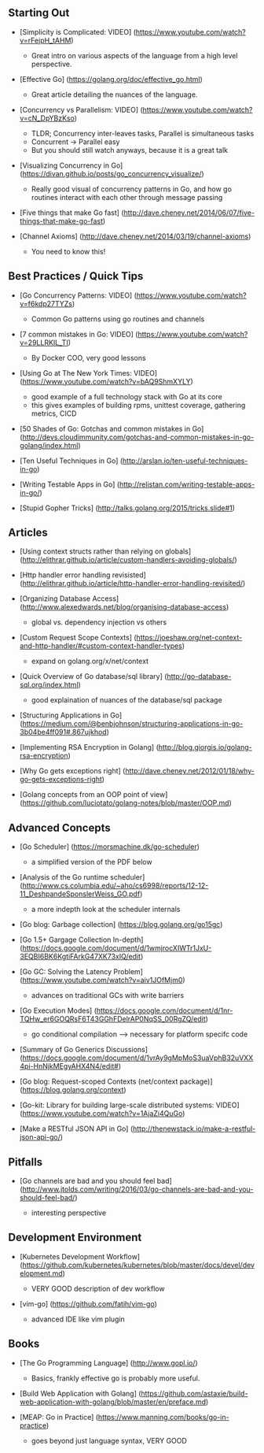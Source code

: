 ## Starting Out
- [Simplicity is Complicated: VIDEO] (https://www.youtube.com/watch?v=rFejpH_tAHM)

    * Great intro on various aspects of the language from a high level perspective.

- [Effective Go] (https://golang.org/doc/effective_go.html)

    * Great article detailing the nuances of the language.

- [Concurrency vs Parallelism: VIDEO] (https://www.youtube.com/watch?v=cN_DpYBzKso)

    * TLDR; Concurrency inter-leaves tasks, Parallel is simultaneous tasks
    * Concurrent -> Parallel easy
    * But you should still watch anyways, because it is a great talk

- [Visualizing Concurrency in Go] (https://divan.github.io/posts/go_concurrency_visualize/)

    * Really good visual of concurrency patterns in Go, and how go routines
    interact with each other through message passing

- [Five things that make Go fast] (http://dave.cheney.net/2014/06/07/five-things-that-make-go-fast)

- [Channel Axioms] (http://dave.cheney.net/2014/03/19/channel-axioms)

    * You need to know this!


## Best Practices / Quick Tips
- [Go Concurrency Patterns: VIDEO] (https://www.youtube.com/watch?v=f6kdp27TYZs)

    * Common Go patterns using go routines and channels

- [7 common mistakes in Go: VIDEO] (https://www.youtube.com/watch?v=29LLRKIL_TI)

    * By Docker COO, very good lessons

- [Using Go at The New York Times: VIDEO] (https://www.youtube.com/watch?v=bAQ9ShmXYLY)
    
    * good example of a full technology stack with Go at its core
    * this gives examples of building rpms, unittest coverage, gathering metrics, CICD

- [50 Shades of Go: Gotchas and common mistakes in Go] (http://devs.cloudimmunity.com/gotchas-and-common-mistakes-in-go-golang/index.html)

- [Ten Useful Techniques in Go] (http://arslan.io/ten-useful-techniques-in-go)

- [Writing Testable Apps in Go] (http://relistan.com/writing-testable-apps-in-go/)

- [Stupid Gopher Tricks] (http://talks.golang.org/2015/tricks.slide#1)


## Articles
- [Using context structs rather than relying on globals] (http://elithrar.github.io/article/custom-handlers-avoiding-globals/)

- [Http handler error handling revisisted] (http://elithrar.github.io/article/http-handler-error-handling-revisited/)

- [Organizing Database Access] (http://www.alexedwards.net/blog/organising-database-access)

  * global vs. dependency injection vs others

- [Custom Request Scope Contexts] (https://joeshaw.org/net-context-and-http-handler/#custom-context-handler-types)

  * expand on golang.org/x/net/context

- [Quick Overview of Go database/sql library] (http://go-database-sql.org/index.html)

  * good explaination of nuances of the database/sql package

- [Structuring Applications in Go] (https://medium.com/@benbjohnson/structuring-applications-in-go-3b04be4ff091#.867ujkhod)

- [Implementing RSA Encryption in Golang] (http://blog.giorgis.io/golang-rsa-encryption)

- [Why Go gets exceptions right] (http://dave.cheney.net/2012/01/18/why-go-gets-exceptions-right)

- [Golang concepts from an OOP point of view] (https://github.com/luciotato/golang-notes/blob/master/OOP.md)


## Advanced Concepts
- [Go Scheduler] (https://morsmachine.dk/go-scheduler)

    * a simplified version of the PDF below

- [Analysis of the Go runtime scheduler] (http://www.cs.columbia.edu/~aho/cs6998/reports/12-12-11_DeshpandeSponslerWeiss_GO.pdf)
    
    * a more indepth look at the scheduler internals

- [Go blog: Garbage collection] (https://blog.golang.org/go15gc)

- [Go 1.5+ Gargage Collection In-depth] (https://docs.google.com/document/d/1wmjrocXIWTr1JxU-3EQBI6BK6KgtiFArkG47XK73xIQ/edit)

- [Go GC: Solving the Latency Problem] (https://www.youtube.com/watch?v=aiv1JOfMjm0)
    
    * advances on traditional GCs with write barriers

- [Go Execution Modes] (https://docs.google.com/document/d/1nr-TQHw_er6GOQRsF6T43GGhFDelrAP0NqSS_00RgZQ/edit)

    * go conditional compilation --> necessary for platform specifc code

- [Summary of Go Generics Discussions] (https://docs.google.com/document/d/1vrAy9gMpMoS3uaVphB32uVXX4pi-HnNjkMEgyAHX4N4/edit#)

- [Go blog: Request-scoped Contexts (net/context package)] (https://blog.golang.org/context)

- [Go-kit: Library for building large-scale distributed systems: VIDEO] (https://www.youtube.com/watch?v=1AjaZi4QuGo)

- [Make a RESTful JSON API in Go] (http://thenewstack.io/make-a-restful-json-api-go/)


## Pitfalls
- [Go channels are bad and you should feel bad] (http://www.jtolds.com/writing/2016/03/go-channels-are-bad-and-you-should-feel-bad/)

    * interesting perspective


## Development Environment
- [Kubernetes Development Workflow] (https://github.com/kubernetes/kubernetes/blob/master/docs/devel/development.md)

    * VERY GOOD description of dev workflow

- [vim-go] (https://github.com/fatih/vim-go)

    * advanced IDE like vim plugin


## Books
- [The Go Programming Language] (http://www.gopl.io/)

    * Basics, frankly effective go is probably more useful.

- [Build Web Application with Golang] (https://github.com/astaxie/build-web-application-with-golang/blob/master/en/preface.md)

- [MEAP: Go in Practice] (https://www.manning.com/books/go-in-practice)

    * goes beyond just language syntax, VERY GOOD
